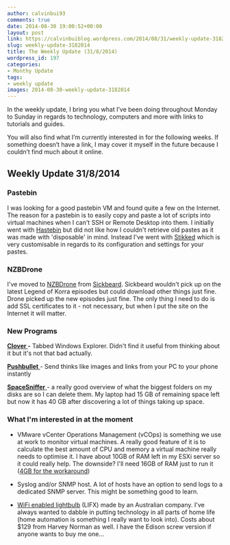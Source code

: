 ```yaml
---
author: calvinbui93
comments: true
date: 2014-08-30 19:00:52+00:00
layout: post
link: https://calvinbuiblog.wordpress.com/2014/08/31/weekly-update-3182014/
slug: weekly-update-3182014
title: The Weekly Update (31/8/2014)
wordpress_id: 197
categories:
- Monthy Update
tags:
- weekly update
images: 2014-08-30-weekly-update-3182014
---
```


In the weekly update, I bring you what I’ve been doing throughout Monday to Sunday in regards to technology, computers and more with links to tutorials and guides.

You will also find what I’m currently interested in for the following weeks. If something doesn’t have a link, I may cover it myself in the future because I couldn’t find much about it online.

<!-- more -->


## Weekly Update 31/8/2014




### Pastebin


I was looking for a good pastebin VM and found quite a few on the Internet. The reason for a pastebin is to easily copy and paste a lot of scripts into virtual machines when I can't SSH or Remote Desktop into them. I initially went with [Hastebin](hastebin.com) but did not like how I couldn't retrieve old pastes as it was made with 'disposable' in mind. Instead I've went with [Stikked](https://github.com/claudehohl/Stikked) which is very customisable in regards to its configuration and settings for your pastes.


### NZBDrone


I've moved to [NZBDrone](http://nzbdrone.com/) from [Sickbeard](http://sickbeard.com/). Sickbeard wouldn't pick up on the latest Legend of Korra episodes but could download other things just fine. Drone picked up the new episodes just fine. The only thing I need to do is add SSL certificates to it - not necessary, but when I put the site on the Internet it will matter.


### New Programs


**[Clover ](http://ejie.me/)-** Tabbed Windows Explorer. Didn't find it useful from thinking about it but it's not that bad actually.

[**Pushbullet** ](https://www.pushbullet.com/)- Send thinks like images and links from your PC to your phone instantly

[**SpaceSniffer** ](http://www.uderzo.it/main_products/space_sniffer/)- a really good overview of what the biggest folders on my disks are so I can delete them. My laptop had 15 GB of remaining space left but now it has 40 GB after discovering a lot of things taking up space.


### What I'm interested in at the moment





	
  * VMware vCenter Operations Management (vCOps) is something we use at work to monitor virtual machines. A really good feature of it is to calculate the best amount of CPU and memory a virtual machine really needs to optimise it. I have about 10GB of RAM left in my ESXi server so it could really help. The downside? I'll need 16GB of RAM just to run it ([4GB for the workaround](http://www.definit.co.uk/2014/01/installing-vcops-5-8-in-the-definit-lab-4gb-ram-and-2-vcpu/))

	
  * Syslog and/or SNMP host. A lot of hosts have an option to send logs to a dedicated SNMP server. This might be something good to learn.

	
  * [WiFi enabled lightbulb](http://au.lifx.co/) (LIFX) made by an Australian company. I've always wanted to dabble in putting technology in all parts of home life (home automation is something I really want to look into). Costs about $129 from Harvey Norman as well. I have the Edison screw version if anyone wants to buy me one...


